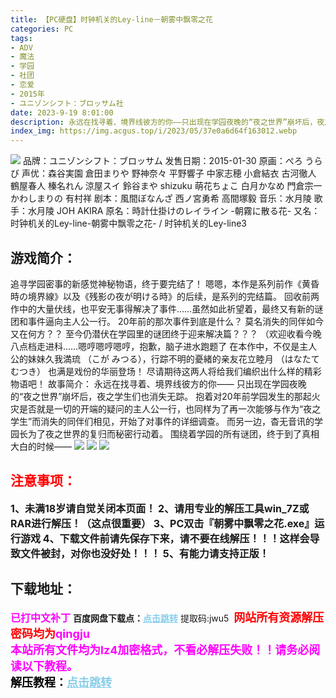 ```yaml
---
title: 【PC硬盘】时钟机关的Ley-line－朝雾中飘零之花
categories: PC
tags:
- ADV
- 魔法
- 学园
- 社团
- 恋爱
- 2015年
- ユニゾンシフト：ブロッサム社
date: 2023-9-19 8:01:00
description: 永远在找寻着、境界线彼方的你——只出现在学园夜晚的“夜之世界”崩坏后，夜之学生们也消失无踪。抱着对20年前学园发生的那起火灾是否就是一切的开端的疑问的主人公一行，也同样为了再一次能够与作为“夜之学生”而消失的同伴们相见，开始了对事件的详细调查。而另一边，杳无音讯的学园长为了夜之世界的复归而秘密行动着。围绕着学园的所有谜团，终于到了真相大白的时候——
index_img: https://img.acgus.top/i/2023/05/37e0a6d64f163012.webp
---
```

![](https://img.acgus.top/i/2023/05/37e0a6d64f163012.webp)
品牌：ユニゾンシフト：ブロッサム
发售日期：2015-01-30
原画：ぺろ うらび
声优：森谷実園 倉田まりや 野神奈々 平野響子 中家志穂 小倉結衣 古河徹人 鶴屋春人 榛名れん 涼屋スイ 鈴谷まや shizuku 萌花ちょこ 白月かなめ 門倉宗一 かわしまりの 有村祥
剧本：風間ぼなんざ 西ノ宮勇希 高間塚毅
音乐：水月陵
歌手：水月陵 JOH AKIRA
原名：時計仕掛けのレイライン -朝霧に散る花-
又名：时钟机关的Ley-line-朝雾中飘零之花- / 时钟机关的Ley-line3

## 游戏简介：
追寻学园密事的新感觉神秘物语，终于要完结了！
嗯嗯，本作是系列前作《黄昏時の境界線》以及《残影の夜が明ける時》的后续，是系列的完结篇。
回收前两作中的大量伏线，也平安无事得解决了事件……虽然如此祈望着，最终又有新的谜团和事件逼向主人公一行。
20年前的那次事件到底是什么？
莫名消失的同伴如今又在何方？？
至今仍潜伏在学园里的谜团终于迎来解决篇？？？
（欢迎收看今晚八点档走进科……嗯哼嗯哼嗯哼，抱歉，脑子进水跑题了
在本作中，不仅是主人公的妹妹久我満琉 （こが みつる），行踪不明的憂緒的亲友花立睦月 （はなたて むつき） 也满是戏份的华丽登场！
尽请期待这两人将给我们编织出什么样的精彩物语吧！
故事简介：
永远在找寻着、境界线彼方的你——
只出现在学园夜晚的“夜之世界”崩坏后，夜之学生们也消失无踪。
抱着对20年前学园发生的那起火灾是否就是一切的开端的疑问的主人公一行，也同样为了再一次能够与作为“夜之学生”而消失的同伴们相见，开始了对事件的详细调查。
而另一边，杳无音讯的学园长为了夜之世界的复归而秘密行动着。
围绕着学园的所有谜团，终于到了真相大白的时候——
![](https://img.acgus.top/i/2023/05/90d710a5ca163017.webp)
![](https://img.acgus.top/i/2023/05/a21c4aadbf163021.webp)
![](https://img.acgus.top/i/2023/05/4b3444c6ed163025.webp)






## <font color=#FF0000 >注意事项：</font>
<font size=3><b>1、未满18岁请自觉关闭本页面！
2、请用专业的解压工具win_7Z或RAR进行解压！（这点很重要）
3、PC双击『朝雾中飘零之花.exe』运行游戏
4、下载文件前请先保存下来，请不要在线解压！！！这样会导致文件被封，对你也没好处！！！
5、有能力请支持正版！</b></font>

## 下载地址：
<font color=#FF00FF size=3>**已打中文补丁**</font>
<b>百度网盘下载点：</b><a href="https://pan.baidu.com/s/1i5Se8St8QegHi8uQihv41g?pwd=jwu5" style="color: #87CEEB;"><b>点击跳转</b></a> 提取码:jwu5
<a style="padding: 0" href="https://post.qingju.org/AD/"><img style="max-width:100%" src="https://img.acgus.top/i/2024/07/478f689b8021d8d499ab43d21acf137a.gif" alt=""></a>
<b><font color=#FF0000 size=4>网站所有资源解压密码均为</b></font><b><font color=#FF00FF size=4>qingju</font><font color=#FF0000 ></font></b><br><b><font color=#FF00FF size=4>本站所有文件均为lz4加密格式，不看必解压失败！！请务必阅读以下教程。</b></font><br><b><font color=#000 size=4>解压教程：</b><a href="https://post.qingju.org/tutorial/000/" style="color: #87CEEB;"><b>点击跳转</b></a>